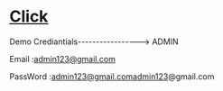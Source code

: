 # [Click](https://job-portal-009.netlify.app/)


Demo Crediantials-----------------> ADMIN

Email  :admin123@gmail.com

PassWord :admin123@gmail.comadmin123@gmail.com


